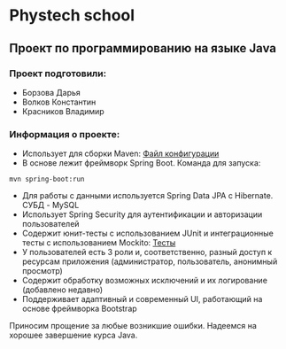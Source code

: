 # Phystech school
## Проект по программированию на языке Java
### Проект подготовили:  
* Борзова Дарья  
* Волков Константин  
* Красников Владимир  

### Информация о проекте:
* Использует для сборки Maven: [Файл конфигурации](./pom.xml)
* В основе лежит фреймворк Spring Boot. Команда для запуска:
```
mvn spring-boot:run
```
* Для работы с данными используется Spring Data JPA с Hibernate. СУБД - MySQL
* Использует Spring Security для аутентификации и авторизации пользователей
* Содержит юнит-тесты с использованием JUnit и интеграционные тесты с использованием Mockito: 
[Тесты](./src/test/java/com/webapp/phystechschool)
* У пользователей есть 3 роли и, соответственно, разный доступ к ресурсам приложения 
(администратор, пользователь, анонимный просмотр)
* Содержит обработку возможных исключений и их логирование (добавлено недавно)
* Поддерживает адаптивный и современный UI, работающий на основе фреймворка Bootstrap

Приносим прощение за любые возникшие ошибки. Надеемся на хорошее завершение курса Java.
